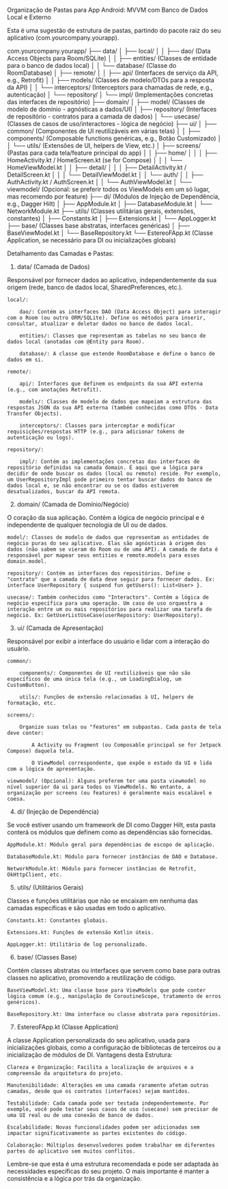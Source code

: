 Organização de Pastas para App Android: MVVM com Banco de Dados Local e Externo

Esta é uma sugestão de estrutura de pastas, partindo do pacote raiz do seu aplicativo (com.yourcompany.yourapp).

com.yourcompany.yourapp/
├── data/
│   ├── local/
│   │   ├── dao/             (Data Access Objects para Room/SQLite)
│   │   ├── entities/        (Classes de entidade para o banco de dados local)
│   │   └── database/        (Classe do RoomDatabase)
│   ├── remote/
│   │   ├── api/             (Interfaces de serviço da API, e.g., Retrofit)
│   │   ├── models/          (Classes de modelo/DTOs para a resposta da API)
│   │   └── interceptors/    (Interceptors para chamadas de rede, e.g., autenticação)
│   └── repository/
│       └── impl/            (Implementações concretas das interfaces de repositório)
├── domain/
│   ├── model/               (Classes de modelo de domínio - agnósticas a dados/UI)
│   ├── repository/          (Interfaces de repositório - contratos para a camada de dados)
│   └── usecase/             (Classes de casos de uso/interactores - lógica de negócio)
├── ui/
│   ├── common/              (Componentes de UI reutilizáveis em várias telas)
│   │   ├── components/      (Composable functions genéricas, e.g., Botão Customizado)
│   │   └── utils/           (Extensões de UI, helpers de View, etc.)
│   ├── screens/             (Pastas para cada tela/feature principal do app)
│   │   ├── home/
│   │   │   ├── HomeActivity.kt / HomeScreen.kt (se for Compose)
│   │   │   └── HomeViewModel.kt
│   │   ├── detail/
│   │   │   ├── DetailActivity.kt / DetailScreen.kt
│   │   │   └── DetailViewModel.kt
│   │   └── auth/
│   │       ├── AuthActivity.kt / AuthScreen.kt
│   │       └── AuthViewModel.kt
│   └── viewmodel/           (Opcional: se preferir todos os ViewModels em um só lugar, mas recomendo por feature)
├── di/                      (Módulos de Injeção de Dependência, e.g., Dagger Hilt)
│   ├── AppModule.kt
│   ├── DatabaseModule.kt
│   └── NetworkModule.kt
├── utils/                   (Classes utilitárias gerais, extensões, constantes)
│   ├── Constants.kt
│   ├── Extensions.kt
│   └── AppLogger.kt
├── base/                    (Classes base abstratas, interfaces genéricas)
│   ├── BaseViewModel.kt
│   └── BaseRepository.kt
└── EstereoFApp.kt           (Classe Application, se necessário para DI ou inicializações globais)

Detalhamento das Camadas e Pastas:
1. data/ (Camada de Dados)

Responsável por fornecer dados ao aplicativo, independentemente da sua origem (rede, banco de dados local, SharedPreferences, etc.).

    local/:

        dao/: Contém as interfaces DAO (Data Access Object) para interagir com o Room (ou outro ORM/SQLite). Define os métodos para inserir, consultar, atualizar e deletar dados no banco de dados local.

        entities/: Classes que representam as tabelas no seu banco de dados local (anotadas com @Entity para Room).

        database/: A classe que estende RoomDatabase e define o banco de dados em si.

    remote/:

        api/: Interfaces que definem os endpoints da sua API externa (e.g., com anotações Retrofit).

        models/: Classes de modelo de dados que mapeiam a estrutura das respostas JSON da sua API externa (também conhecidas como DTOs - Data Transfer Objects).

        interceptors/: Classes para interceptar e modificar requisições/respostas HTTP (e.g., para adicionar tokens de autenticação ou logs).

    repository/:

        impl/: Contém as implementações concretas das interfaces de repositório definidas na camada domain. É aqui que a lógica para decidir de onde buscar os dados (local ou remoto) reside. Por exemplo, um UserRepositoryImpl pode primeiro tentar buscar dados do banco de dados local e, se não encontrar ou se os dados estiverem desatualizados, buscar da API remota.

2. domain/ (Camada de Domínio/Negócio)

O coração da sua aplicação. Contém a lógica de negócio principal e é independente de qualquer tecnologia de UI ou de dados.

    model/: Classes de modelo de dados que representam as entidades de negócio puras do seu aplicativo. Elas são agnósticas à origem dos dados (não sabem se vieram do Room ou de uma API). A camada de data é responsável por mapear seus entities e remote.models para esses domain.model.

    repository/: Contém as interfaces dos repositórios. Define o "contrato" que a camada de data deve seguir para fornecer dados. Ex: interface UserRepository { suspend fun getUsers(): List<User> }.

    usecase/: Também conhecidos como "Interactors". Contêm a lógica de negócio específica para uma operação. Um caso de uso orquestra a interação entre um ou mais repositórios para realizar uma tarefa de negócio. Ex: GetUserListUseCase(userRepository: UserRepository).

3. ui/ (Camada de Apresentação)

Responsável por exibir a interface do usuário e lidar com a interação do usuário.

    common/:

        components/: Componentes de UI reutilizáveis que não são específicos de uma única tela (e.g., um LoadingDialog, um CustomButton).

        utils/: Funções de extensão relacionadas à UI, helpers de formatação, etc.

    screens/:

        Organize suas telas ou "features" em subpastas. Cada pasta de tela deve conter:

            A Activity ou Fragment (ou Composable principal se for Jetpack Compose) daquela tela.

            O ViewModel correspondente, que expõe o estado da UI e lida com a lógica de apresentação.

    viewmodel/ (Opcional): Alguns preferem ter uma pasta viewmodel no nível superior da ui para todos os ViewModels. No entanto, a organização por screens (ou features) é geralmente mais escalável e coesa.

4. di/ (Injeção de Dependência)

Se você estiver usando um framework de DI como Dagger Hilt, esta pasta conterá os módulos que definem como as dependências são fornecidas.

    AppModule.kt: Módulo geral para dependências de escopo de aplicação.

    DatabaseModule.kt: Módulo para fornecer instâncias de DAO e Database.

    NetworkModule.kt: Módulo para fornecer instâncias de Retrofit, OkHttpClient, etc.

5. utils/ (Utilitários Gerais)

Classes e funções utilitárias que não se encaixam em nenhuma das camadas específicas e são usadas em todo o aplicativo.

    Constants.kt: Constantes globais.

    Extensions.kt: Funções de extensão Kotlin úteis.

    AppLogger.kt: Utilitário de log personalizado.

6. base/ (Classes Base)

Contém classes abstratas ou interfaces que servem como base para outras classes no aplicativo, promovendo a reutilização de código.

    BaseViewModel.kt: Uma classe base para ViewModels que pode conter lógica comum (e.g., manipulação de CoroutineScope, tratamento de erros genéricos).

    BaseRepository.kt: Uma interface ou classe abstrata para repositórios.

7. EstereoFApp.kt (Classe Application)

A classe Application personalizada do seu aplicativo, usada para inicializações globais, como a configuração de bibliotecas de terceiros ou a inicialização de módulos de DI.
Vantagens desta Estrutura:

    Clareza e Organização: Facilita a localização de arquivos e a compreensão da arquitetura do projeto.

    Manutenibilidade: Alterações em uma camada raramente afetam outras camadas, desde que os contratos (interfaces) sejam mantidos.

    Testabilidade: Cada camada pode ser testada independentemente. Por exemplo, você pode testar seus casos de uso (usecase) sem precisar de uma UI real ou de uma conexão de banco de dados.

    Escalabilidade: Novas funcionalidades podem ser adicionadas sem impactar significativamente as partes existentes do código.

    Colaboração: Múltiplos desenvolvedores podem trabalhar em diferentes partes do aplicativo sem muitos conflitos.

Lembre-se que esta é uma estrutura recomendada e pode ser adaptada às necessidades específicas do seu projeto. O mais importante é manter a consistência e a lógica por trás da organização.